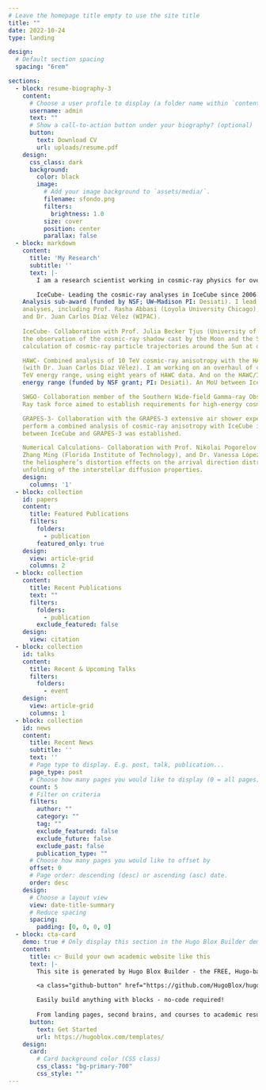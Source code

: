 ```yaml
---
# Leave the homepage title empty to use the site title
title: ""
date: 2022-10-24
type: landing

design:
  # Default section spacing
  spacing: "6rem"

sections:
  - block: resume-biography-3
    content:
      # Choose a user profile to display (a folder name within `content/authors/`)
      username: admin
      text: ""
      # Show a call-to-action button under your biography? (optional)
      button:
        text: Download CV
        url: uploads/resume.pdf
    design:
      css_class: dark
      background:
        color: black
        image:
          # Add your image background to `assets/media/`.
          filename: sfondo.png
          filters:
            brightness: 1.0
          size: cover
          position: center
          parallax: false
  - block: markdown
    content:
      title: 'My Research'
      subtitle: ''
      text: |-
        I am a research scientist working in cosmic-ray physics for over 20 years. My current activities are:

        IceCube- Leading the cosmic-ray analyses in IceCube since 2006. Co-PI of the current IceCube Cosmic Ray
    Analysis sub-award (funded by NSF; UW–Madison PI: Desiati). I lead a working group on cosmic-ray anisotropy
    analyses, including Prof. Rasha Abbasi (Loyola University Chicago), Prof. Frank McNally (Mercer University),
    and Dr. Juan Carlos Díaz Vélez (WIPAC).
    
    IceCube- Collaboration with Prof. Julia Becker Tjus (University of Bochum, Germany) and the Bochum group on
    the observation of the cosmic-ray shadow cast by the Moon and the Sun using IceCube data and the numerical
    calculation of cosmic-ray particle trajectories around the Sun at different phases of the solar cycle.

    HAWC- Combined analysis of 10 TeV cosmic-ray anisotropy with the HAWC and the IceCube neutrino observatories
    (with Dr. Juan Carlos Díaz Vélez). I am working on an overhaul of cosmic-ray anisotropy analysis in the 1-100
    TeV energy range, using eight years of HAWC data. And on the HAWC/IceCube combined analysis in the 10-100 TeV
    energy range (funded by NSF grant; PI: Desiati). An MoU between IceCube and HAWC was established.

    SWGO- Collaboration member of the Southern Wide-field Gamma-ray Observatory (SWGO) and member of the Cosmic
    Ray task force aimed to establish requirements for high-energy cosmic anisotropy observations.

    GRAPES-3- Collaboration with the GRAPES-3 extensive air shower experiment (located in Ooty, India) aimed to
    perform a combined analysis of cosmic-ray anisotropy with IceCube in the energy range of 10-100 TeV. An MoU
    between IceCube and GRAPES-3 was established.

    Numerical Calculations- Collaboration with Prof. Nikolai Pogorelov (Univ. of Alabama - Huntsville), Prof.
    Zhang Ming (Florida Institute of Technology), and Dr. Vanessa López Barquero (University of Maryland) on
    the heliosphere’s distortion effects on the arrival direction distribution of TeV cosmic rays and the
    unfolding of the interstellar diffusion properties.
    design:
      columns: '1'
  - block: collection
    id: papers
    content:
      title: Featured Publications
      filters:
        folders:
          - publication
        featured_only: true
    design:
      view: article-grid
      columns: 2
  - block: collection
    content:
      title: Recent Publications
      text: ""
      filters:
        folders:
          - publication
        exclude_featured: false
    design:
      view: citation
  - block: collection
    id: talks
    content:
      title: Recent & Upcoming Talks
      filters:
        folders:
          - event
    design:
      view: article-grid
      columns: 1
  - block: collection
    id: news
    content:
      title: Recent News
      subtitle: ''
      text: ''
      # Page type to display. E.g. post, talk, publication...
      page_type: post
      # Choose how many pages you would like to display (0 = all pages)
      count: 5
      # Filter on criteria
      filters:
        author: ""
        category: ""
        tag: ""
        exclude_featured: false
        exclude_future: false
        exclude_past: false
        publication_type: ""
      # Choose how many pages you would like to offset by
      offset: 0
      # Page order: descending (desc) or ascending (asc) date.
      order: desc
    design:
      # Choose a layout view
      view: date-title-summary
      # Reduce spacing
      spacing:
        padding: [0, 0, 0, 0]
  - block: cta-card
    demo: true # Only display this section in the Hugo Blox Builder demo site
    content:
      title: 👉 Build your own academic website like this
      text: |-
        This site is generated by Hugo Blox Builder - the FREE, Hugo-based open source website builder trusted by 250,000+ academics like you.

        <a class="github-button" href="https://github.com/HugoBlox/hugo-blox-builder" data-color-scheme="no-preference: light; light: light; dark: dark;" data-icon="octicon-star" data-size="large" data-show-count="true" aria-label="Star HugoBlox/hugo-blox-builder on GitHub">Star</a>

        Easily build anything with blocks - no-code required!
        
        From landing pages, second brains, and courses to academic resumés, conferences, and tech blogs.
      button:
        text: Get Started
        url: https://hugoblox.com/templates/
    design:
      card:
        # Card background color (CSS class)
        css_class: "bg-primary-700"
        css_style: ""
---
```


